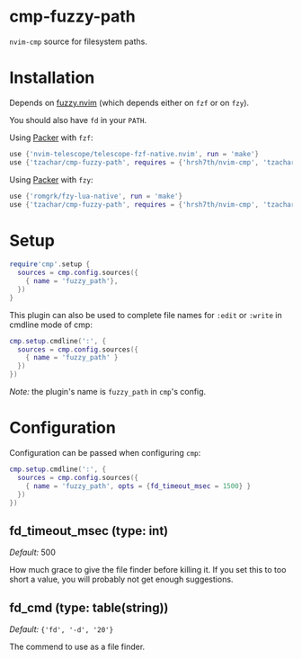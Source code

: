 # cmp-fuzzy-path

`nvim-cmp` source for filesystem paths.

# Installation

Depends on [fuzzy.nvim](https://github.com/tzachar/fuzzy.nvim) (which depends
either on `fzf` or on `fzy`).

You should also have `fd` in your `PATH`.

Using [Packer](https://github.com/wbthomason/packer.nvim/) with `fzf`:
```lua
use {'nvim-telescope/telescope-fzf-native.nvim', run = 'make'}
use {'tzachar/cmp-fuzzy-path', requires = {'hrsh7th/nvim-cmp', 'tzachar/fuzzy.nvim'}}
```

Using [Packer](https://github.com/wbthomason/packer.nvim/) with `fzy`:
```lua
use {'romgrk/fzy-lua-native', run = 'make'}
use {'tzachar/cmp-fuzzy-path', requires = {'hrsh7th/nvim-cmp', 'tzachar/fuzzy.nvim'}}
```

# Setup

```lua
require'cmp'.setup {
  sources = cmp.config.sources({
    { name = 'fuzzy_path'},
  })
}
```

This plugin can also be used to complete file names for `:edit` or `:write` in cmdline mode of cmp:
```lua
cmp.setup.cmdline(':', {
  sources = cmp.config.sources({
    { name = 'fuzzy_path' }
  })
})
```

*Note:* the plugin's name is `fuzzy_path` in `cmp`'s config.


# Configuration

Configuration can be passed when configuring `cmp`:

```lua
cmp.setup.cmdline(':', {
  sources = cmp.config.sources({
    { name = 'fuzzy_path', opts = {fd_timeout_msec = 1500} }
  })
})
```

## fd_timeout_msec (type: int)

_Default:_ 500

How much grace to give the file finder before killing it. If you set this to too
short a value, you will probably not get enough suggestions.

## fd_cmd (type: table(string))

_Default:_ `{'fd', '-d', '20'}`

The commend to use as a file finder.
